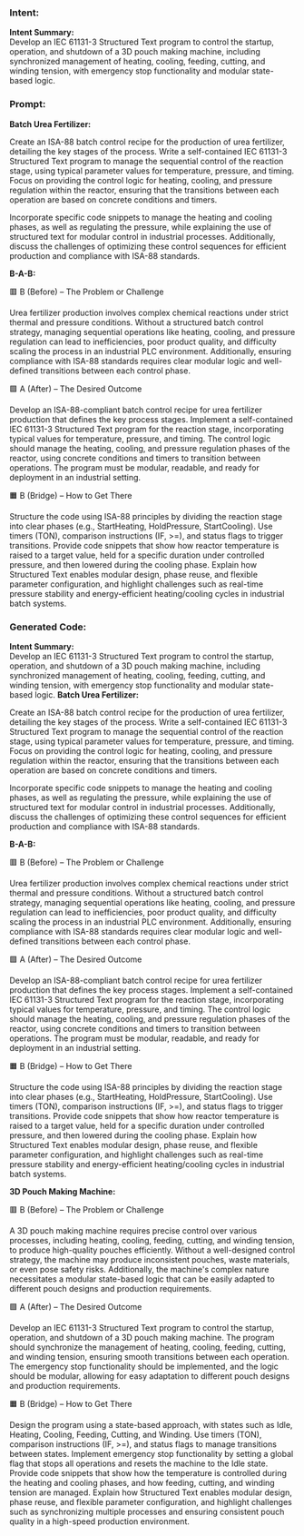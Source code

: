 ### Intent:
**Intent Summary:**  
Develop an IEC 61131-3 Structured Text program to control the startup, operation, and shutdown of a 3D pouch making machine, including synchronized management of heating, cooling, feeding, cutting, and winding tension, with emergency stop functionality and modular state-based logic.

### Prompt:
**Batch Urea Fertilizer:**

Create an ISA-88 batch control recipe for the production of urea fertilizer, detailing the key stages of the process. Write a self-contained IEC 61131-3 Structured Text program to manage the sequential control of the reaction stage, using typical parameter values for temperature, pressure, and timing. Focus on providing the control logic for heating, cooling, and pressure regulation within the reactor, ensuring that the transitions between each operation are based on concrete conditions and timers.

Incorporate specific code snippets to manage the heating and cooling phases, as well as regulating the pressure, while explaining the use of structured text for modular control in industrial processes. Additionally, discuss the challenges of optimizing these control sequences for efficient production and compliance with ISA-88 standards.

**B-A-B:**

🟥 B (Before) – The Problem or Challenge

Urea fertilizer production involves complex chemical reactions under strict thermal and pressure conditions. Without a structured batch control strategy, managing sequential operations like heating, cooling, and pressure regulation can lead to inefficiencies, poor product quality, and difficulty scaling the process in an industrial PLC environment. Additionally, ensuring compliance with ISA-88 standards requires clear modular logic and well-defined transitions between each control phase.

🟩 A (After) – The Desired Outcome

Develop an ISA-88-compliant batch control recipe for urea fertilizer production that defines the key process stages. Implement a self-contained IEC 61131-3 Structured Text program for the reaction stage, incorporating typical values for temperature, pressure, and timing. The control logic should manage the heating, cooling, and pressure regulation phases of the reactor, using concrete conditions and timers to transition between operations. The program must be modular, readable, and ready for deployment in an industrial setting.

🟧 B (Bridge) – How to Get There

Structure the code using ISA-88 principles by dividing the reaction stage into clear phases (e.g., StartHeating, HoldPressure, StartCooling). Use timers (TON), comparison instructions (IF, >=), and status flags to trigger transitions. Provide code snippets that show how reactor temperature is raised to a target value, held for a specific duration under controlled pressure, and then lowered during the cooling phase. Explain how Structured Text enables modular design, phase reuse, and flexible parameter configuration, and highlight challenges such as real-time pressure stability and energy-efficient heating/cooling cycles in industrial batch systems.

### Generated Code:
**Intent Summary:**  
Develop an IEC 61131-3 Structured Text program to control the startup, operation, and shutdown of a 3D pouch making machine, including synchronized management of heating, cooling, feeding, cutting, and winding tension, with emergency stop functionality and modular state-based logic.
**Batch Urea Fertilizer:**

Create an ISA-88 batch control recipe for the production of urea fertilizer, detailing the key stages of the process. Write a self-contained IEC 61131-3 Structured Text program to manage the sequential control of the reaction stage, using typical parameter values for temperature, pressure, and timing. Focus on providing the control logic for heating, cooling, and pressure regulation within the reactor, ensuring that the transitions between each operation are based on concrete conditions and timers.

Incorporate specific code snippets to manage the heating and cooling phases, as well as regulating the pressure, while explaining the use of structured text for modular control in industrial processes. Additionally, discuss the challenges of optimizing these control sequences for efficient production and compliance with ISA-88 standards.

**B-A-B:**

🟥 B (Before) – The Problem or Challenge

Urea fertilizer production involves complex chemical reactions under strict thermal and pressure conditions. Without a structured batch control strategy, managing sequential operations like heating, cooling, and pressure regulation can lead to inefficiencies, poor product quality, and difficulty scaling the process in an industrial PLC environment. Additionally, ensuring compliance with ISA-88 standards requires clear modular logic and well-defined transitions between each control phase.

🟩 A (After) – The Desired Outcome

Develop an ISA-88-compliant batch control recipe for urea fertilizer production that defines the key process stages. Implement a self-contained IEC 61131-3 Structured Text program for the reaction stage, incorporating typical values for temperature, pressure, and timing. The control logic should manage the heating, cooling, and pressure regulation phases of the reactor, using concrete conditions and timers to transition between operations. The program must be modular, readable, and ready for deployment in an industrial setting.

🟧 B (Bridge) – How to Get There

Structure the code using ISA-88 principles by dividing the reaction stage into clear phases (e.g., StartHeating, HoldPressure, StartCooling). Use timers (TON), comparison instructions (IF, >=), and status flags to trigger transitions. Provide code snippets that show how reactor temperature is raised to a target value, held for a specific duration under controlled pressure, and then lowered during the cooling phase. Explain how Structured Text enables modular design, phase reuse, and flexible parameter configuration, and highlight challenges such as real-time pressure stability and energy-efficient heating/cooling cycles in industrial batch systems.

**3D Pouch Making Machine:**

🟥 B (Before) – The Problem or Challenge

A 3D pouch making machine requires precise control over various processes, including heating, cooling, feeding, cutting, and winding tension, to produce high-quality pouches efficiently. Without a well-designed control strategy, the machine may produce inconsistent pouches, waste materials, or even pose safety risks. Additionally, the machine's complex nature necessitates a modular state-based logic that can be easily adapted to different pouch designs and production requirements.

🟩 A (After) – The Desired Outcome

Develop an IEC 61131-3 Structured Text program to control the startup, operation, and shutdown of a 3D pouch making machine. The program should synchronize the management of heating, cooling, feeding, cutting, and winding tension, ensuring smooth transitions between each operation. The emergency stop functionality should be implemented, and the logic should be modular, allowing for easy adaptation to different pouch designs and production requirements.

🟧 B (Bridge) – How to Get There

Design the program using a state-based approach, with states such as Idle, Heating, Cooling, Feeding, Cutting, and Winding. Use timers (TON), comparison instructions (IF, >=), and status flags to manage transitions between states. Implement emergency stop functionality by setting a global flag that stops all operations and resets the machine to the Idle state. Provide code snippets that show how the temperature is controlled during the heating and cooling phases, and how feeding, cutting, and winding tension are managed. Explain how Structured Text enables modular design, phase reuse, and flexible parameter configuration, and highlight challenges such as synchronizing multiple processes and ensuring consistent pouch quality in a high-speed production environment.
